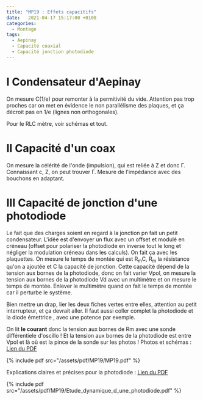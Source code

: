 ```yaml
---
title: "MP19 : Effets capacitifs"
date:   2021-04-17 15:17:00 +0100
categories:
  - Montage
tags:
  - Aepinay
  - Capacité coaxial
  - Capacité jonction photodiode
---
```


# I Condensateur d'Aepinay

On mesure C(1/e) pour remonter à la permitivité du vide. Attention pas trop proches car on met en évidence le non parallélisme des plaques, et ça décroit pas en 1/e 
(lignes non orthogonales). 

Pour le RLC mètre, voir schémas et tout.

# II Capacité d'un coax

On mesure la célérité de l'onde (impulsion), qui est reliée à Z et donc &Gamma;. Connaissant c, Z, on peut trouver &Gamma;. Mesure de l'impédance avec des bouchons en adaptant.

# III  Capacité de jonction d'une photodiode

Le fait que des charges soient en regard à la jonction pn fait un petit condensateur. L'idée est d'envoyer un flux avec un offset et modulé en créneau (offset pour polariser la 
photodiode en inverse tout le long et négliger la modulation créneau dans les calculs). On fait ça avec les plaquettes. On mesure le temps de montée qui est R<sub>m</sub>C, 
R<sub>m</sub> la résistance qu'on a ajoutée et C la capacité de jonction. Cette capacité dépend de la tension aux bornes de la photodiode, donc on fait varier Vpol, on mesure la 
tension aux bornes de la photodiode Vd avec un multimètre et on mesure le temps de montée. Enlever le multimètre quand on fait le temps de montée car il perturbe le système. 

Bien mettre un drap, lier les deux fiches vertes entre elles, attention au petit interrupteur, et ça devrait aller. Il faut aussi coller complet la photodiode et la diode émettrice
, avec une potence par exemple.

On lit **le courant** donc la tension aux bornes de Rm avec une sonde différentiele d'oscillo ! Et la tension aux bornes de la photodiode est entre Vpol et là où est la pince de 
la sonde sur les photos !
Photos et schémas : [Lien du PDF](/assets/pdf/MP19/MP19.pdf)

{% include pdf src="/assets/pdf/MP19/MP19.pdf" %}

Explications claires et précises pour la photodiode : [Lien du PDF](/assets/pdf/MP19/Etude_dynamique_d_une_photodiode.pdf)

{% include pdf src="/assets/pdf/MP19/Etude_dynamique_d_une_photodiode.pdf" %}
